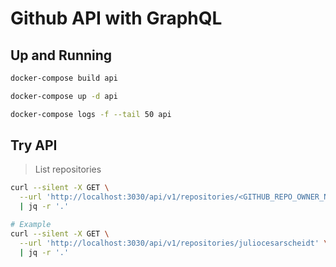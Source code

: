 # Github API with GraphQL

## Up and Running

```bash
docker-compose build api

docker-compose up -d api

docker-compose logs -f --tail 50 api
```

## Try API

> List repositories

```bash
curl --silent -X GET \
  --url 'http://localhost:3030/api/v1/repositories/<GITHUB_REPO_OWNER_NAME>' \
  | jq -r '.'

# Example
curl --silent -X GET \
  --url 'http://localhost:3030/api/v1/repositories/juliocesarscheidt' \
  | jq -r '.'
```
